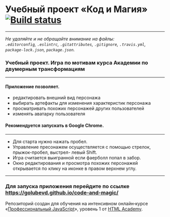 # Учебный проект «Код и Магия» [![Build status][travis-image]][travis-url]

---

_Не удаляйте и не обращайте внимание на файлы:_<br>
_`.editorconfig`, `.eslintrc`, `.gitattributes`, `.gitignore`, `.travis.yml`, `package-lock.json`, `package.json`._

### Учебный проект. Игра по мотивам курса Академии по двумерным трансформациям
---
#### Приложение позволяет.
* редактировать внешний вид персонажа
* выбирать артефакты для изменения характеристик персонажа
* просматривать похожих персонажей других пользователей
* изменять аватарку пользователя

#### Рекомендуется запускать в Google Chrome.
---
* Для старта нужно нажать пробел. 
* Управление пресонажем осуществляется с помощью стрелок, прыжок-пробел, выстрел- левый Shift. 
* Игра считается выигранной если фаерболл попал в забор.
* Окно редактирования и просмотра похожих персонажей открывается по клику на иконке в правом верхнем углу.
---
### Для запуска приложения перейдите по ссылке https://golubevd.github.io/code-and-magic/

Репозиторий создан для обучения на интенсивном онлайн‑курсе «[Профессиональный JavaScript](https://htmlacademy.ru/intensive/javascript)», уровень 1 от [HTML Academy](https://htmlacademy.ru).

[travis-image]: https://travis-ci.org/htmlacademy-javascript/239338-code-and-magick.svg?branch=master
[travis-url]: https://travis-ci.org/htmlacademy-javascript/239338-code-and-magick
